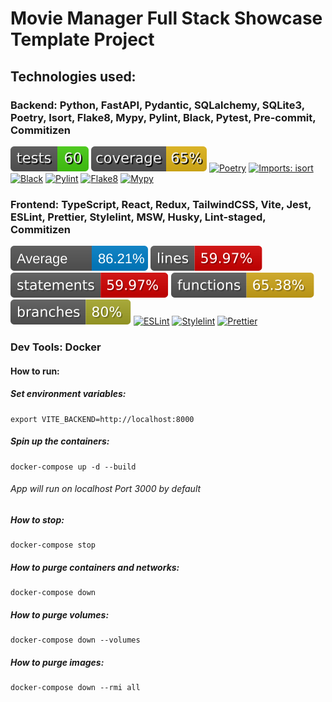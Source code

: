 # Movie Manager Full Stack Showcase Template Project

## Technologies used:

### Backend: Python, FastAPI, Pydantic, SQLalchemy, SQLite3, Poetry, Isort, Flake8, Mypy, Pylint, Black, Pytest, Pre-commit, Commitizen

![pytest](backend/movies_backend/badges/tests.svg)
![coverage](backend/movies_backend/badges/coverage.svg)
[![Poetry](https://img.shields.io/endpoint?url=https://python-poetry.org/badge/v0.json)](https://python-poetry.org/)
[![Imports: isort](https://img.shields.io/badge/%20imports-isort-%231674b1?style=flat&labelColor=ef8336)](https://pycqa.github.io/isort/)
[![Black](https://img.shields.io/badge/code%20style-black-000000.svg)](https://github.com/psf/black)
[![Pylint](https://img.shields.io/badge/linting-pylint-brightgreen)](https://pylint.pycqa.org/en/latest/)
[![Flake8](https://img.shields.io/badge/flake8-passed-brightgreen)](https://flake8.pycqa.org/en/latest/)
[![Mypy](https://img.shields.io/badge/mypy-passed-brightgreen)](http://mypy-lang.org/)

### Frontend: TypeScript, React, Redux, TailwindCSS, Vite, Jest, ESLint, Prettier, Stylelint, MSW, Husky, Lint-staged, Commitizen

![Jest Average Coverage](frontend/movies_frontend/badges/average.svg)
![Jest Lines Coverage](frontend/movies_frontend/badges/lines.svg)
![Jest Statements Coverage](frontend/movies_frontend/badges/statements.svg)
![Jest Functions Coverage](frontend/movies_frontend/badges/functions.svg)
![Jest Branches Coverage](frontend/movies_frontend/badges/branches.svg)
[![ESLint](https://img.shields.io/badge/ESLint-4B32C3?logo=eslint&logoColor=white)](https://eslint.org/)
[![Stylelint](https://img.shields.io/badge/stylelint-4B32C3?logo=stylelint&logoColor=white)](https://stylelint.io/)
[![Prettier](https://img.shields.io/badge/Prettier-ff69b4?logo=prettier&logoColor=white)](https://prettier.io/)

### Dev Tools: Docker

#### How to run:

##### Set environment variables:

    export VITE_BACKEND=http://localhost:8000

##### Spin up the containers:

    docker-compose up -d --build

###### App will run on localhost Port 3000 by default

##### How to stop:

    docker-compose stop

##### How to purge containers and networks:

    docker-compose down

##### How to purge volumes:

    docker-compose down --volumes

##### How to purge images:

    docker-compose down --rmi all
